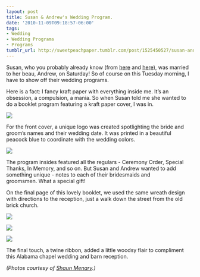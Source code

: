 ```yaml
---
layout: post
title: Susan & Andrew's Wedding Program.
date: '2010-11-09T09:18:57-06:00'
tags:
- Wedding
- Wedding Programs
- Programs
tumblr_url: http://sweetpeachpaper.tumblr.com/post/1525450527/susan-andrews-wedding-program
---
```

Susan, who you probably already know (from [here](/spp-on-jess-barfield-photographys-blog) and [here](/susans-bridal-shower-invitations)), was married to her beau, Andrew, on Saturday! So of course on this Tuesday morning, I have to show off their wedding programs.

Here is a fact: I fancy kraft paper with everything inside me. It’s an obsession, a compulsion, a mania. So when Susan told me she wanted to do a booklet program featuring a kraft paper cover, I was in.

![](http://media.tumblr.com/tumblr_lbjcg1Uhkn1qe032t.jpg)

For the front cover, a unique logo was created spotlighting the bride and groom’s names and their wedding date. It was printed in a beautiful peacock blue to coordinate with the wedding colors. 

![](http://media.tumblr.com/tumblr_lbjcoyGdrr1qe032t.jpg)

The program insides featured all the regulars - Ceremony Order, Special Thanks, In Memory, and so on. But Susan and Andrew wanted to add something unique - notes to each of their bridesmaids and groomsmen. What a special gift!

On the final page of this lovely booklet, we used the same wreath design with directions to the reception, just a walk down the street from the old brick church.

![](http://media.tumblr.com/tumblr_lbjceqin441qe032t.jpg)

![](http://media.tumblr.com/tumblr_lbjcjrGAzX1qe032t.jpg)

![](http://media.tumblr.com/tumblr_lbjcqoKZze1qe032t.jpg)

The final touch, a twine ribbon, added a little woodsy flair to compliment this Alabama chapel wedding and barn reception.

*(Photos courtesy of [Shaun Menary](http://www.shaunmenary.com/blog).)*
